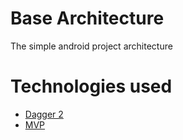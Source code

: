 # Base Architecture
The simple android project architecture

# Technologies used 
* [Dagger 2](http://google.github.io/dagger)
* [MVP](https://en.wikipedia.org/wiki/Model%E2%80%93view%E2%80%93presenter)